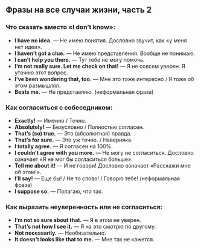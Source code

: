 ## Фразы на все случаи жизни, часть 2


### Что сказать вместо «I don’t know»:

* **I have no idea.** — Не имею понятия. Дословно звучит, как «у меня нет идеи».
* **I haven’t got a clue.** — Не имею представления. Вообще не понимаю.
* **I can’t help you there.** — Тут тебе не могу помочь.
* **I’m not really sure. Let me check on that!** — Я не совсем уверен. Я уточню этот вопрос.
* **I’ve been wondering that, too.** — Мне это тоже интересно / Я тоже об этом размышлял.
* **Beats me.** — Не представляю. (неформальная фраза)

### Как согласиться с собеседником:

* **Exactly!** — Именно / Точно.
* **Absolutely!** — Безусловно / Полностью согласен.
* **That’s (so) true.** — Это (абсолютная) правда.
* **That’s for sure.** — Это уж точно. / Наверняка.
* **I totally agree.** — Я согласен на 100%.
* **I couldn’t agree with you more.** — Не могу не согласиться. Дословно означает «Я не мог бы согласиться больше».
* **Tell me about it!** — И не говори! Дословно означает «Расскажи мне об этом!».
* **I’ll say!** — Еще бы! / Не то слово! / Говорю тебе! (неформальная фраза)
* **I suppose so.** — Полагаю, что так.

### Как выразить неуверенность или не согласиться:

* **I’m not so sure about that.** — Я в этом не уверен.
* **That’s not how I see it.** — Я на это смотрю по другому.
* **Not necessarily.** — Необязательно. 
* **It doesn't looks like that to me.** — Мне так не кажется.




